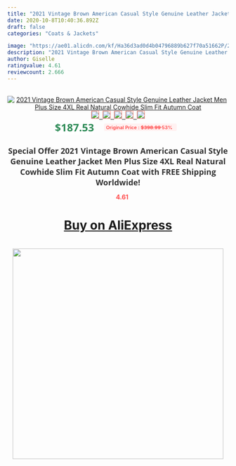 ```yaml
---
title: "2021 Vintage Brown American Casual Style Genuine Leather Jacket Men Plus Size 4XL Real Natural Cowhide Slim Fit Autumn Coat"
date: 2020-10-8T10:40:36.892Z
draft: false
categories: "Coats & Jackets"

image: "https://ae01.alicdn.com/kf/Ha36d3ad0d4b04796889b627f70a51662P/2021-Vintage-Brown-American-Casual-Style-Genuine-Leather-Jacket-Men-Plus-Size-4XL-Real-Natural-Cowhide.jpeg_220x220.jpeg"
description: "2021 Vintage Brown American Casual Style Genuine Leather Jacket Men Plus Size 4XL Real Natural Cowhide Slim Fit Autumn Coat"
author: Giselle
ratingvalue: 4.61
reviewcount: 2.666
---
```

<br>
<div style="text-align: center;">
<a href="https://s.click.aliexpress.com/e/_9JCMT7" target="_blank" rel="nofollow noopener noreferrer"><img alt="2021 Vintage Brown American Casual Style Genuine Leather Jacket Men Plus Size 4XL Real Natural Cowhide Slim Fit Autumn Coat" class="magnifier-image" src="https://ae01.alicdn.com/kf/Ha36d3ad0d4b04796889b627f70a51662P/2021-Vintage-Brown-American-Casual-Style-Genuine-Leather-Jacket-Men-Plus-Size-4XL-Real-Natural-Cowhide.jpeg_220x220.jpeg_640x640.jpg">
<br>
<img style="border:1px solid salmon" src="https://ae01.alicdn.com/kf/Ha36d3ad0d4b04796889b627f70a51662P/2021-Vintage-Brown-American-Casual-Style-Genuine-Leather-Jacket-Men-Plus-Size-4XL-Real-Natural-Cowhide.jpeg_120x120.jpg">&nbsp;&nbsp;<img style="border:1px solid salmon" src="https://ae01.alicdn.com/kf/Hfe8f9c4b7b1548b9bff58592b5590c76V/2021-Vintage-Brown-American-Casual-Style-Genuine-Leather-Jacket-Men-Plus-Size-4XL-Real-Natural-Cowhide.jpg_120x120.jpg">&nbsp;&nbsp;<img style="border:1px solid salmon" src="https://ae01.alicdn.com/kf/H0bbde310d5554e80b14ca57aeb9f30b5a/2021-Vintage-Brown-American-Casual-Style-Genuine-Leather-Jacket-Men-Plus-Size-4XL-Real-Natural-Cowhide.jpg_120x120.jpg">&nbsp;&nbsp;<img style="border:1px solid salmon" src="https://ae01.alicdn.com/kf/H8779f536037d4be8867b52ffecc7e1faa/2021-Vintage-Brown-American-Casual-Style-Genuine-Leather-Jacket-Men-Plus-Size-4XL-Real-Natural-Cowhide.png_120x120.jpg">&nbsp;&nbsp;<img style="border:1px solid salmon" src="https://ae01.alicdn.com/kf/H4750e6fad3c74b6c8eccccd1fae49cecs/2021-Vintage-Brown-American-Casual-Style-Genuine-Leather-Jacket-Men-Plus-Size-4XL-Real-Natural-Cowhide.jpg_120x120.jpg"></a></div><br0>
<div style="text-align: center;"><span style="background-color: white; border: 0px; box-sizing: border-box; color: seagreen; display: inline-block; font-family: &quot;open sans&quot; , &quot;arial&quot; , &quot;helvetica&quot; , sans-serif , &quot;heiti&quot;; font-size: 24px; font-stretch: inherit; font-weight: 700; line-height: inherit; margin: 0px 10px 0px 0px; padding: 0px; vertical-align: middle;">$187.53 </span>
<span style="background: rgb(255 , 241 , 241); border-radius: 3px; border: 0px; box-sizing: border-box; color: #ff4747; display: inline-block; font-family: inherit; font-size: 12px; font-stretch: inherit; font-style: inherit; font-variant: inherit; font-weight: 600; line-height: inherit; margin: 0px; padding: 2px 5px; transform: scale(0.9); vertical-align: middle;">Original Price : <b style="text-decoration: line-through;">$398.99 </b> 53%&nbsp;&nbsp;</span></div>
<h1 style="color: #333333; display: inline-block; font-family: &quot;open sans&quot; , &quot;arial&quot; , &quot;helvetica&quot; , sans-serif , &quot;heiti&quot;; font-size: 18px; font-stretch: inherit; font-weight: 700; text-align: center;">Special Offer 2021 Vintage Brown American Casual Style Genuine Leather Jacket Men Plus Size 4XL Real Natural Cowhide Slim Fit Autumn Coat with FREE Shipping Worldwide!</h1>
<div style="color: #ff4747; text-align: center;">
<img src="https://4.bp.blogspot.com/-M0ZcTcb-5uY/XleCXlxnR4I/AAAAAAAAAEc/OrjgMkXV1oMQFaCRZj5HQwOCBcu3w1FegCPcBGAYYCw/s1600/star.png" style="height: 15px;">&nbsp;<b>4.61</b></div>
<div class="button_cont" align="center"><a class="buynow_a" href="https://s.click.aliexpress.com/e/_9JCMT7" target="_blank" rel="nofollow noopener noreferrer"><H1>Buy on AliExpress</H1></a></div><br>
<div class="separator" style="clear: both; text-align: center;">
<img src="https://lh3.googleusercontent.com/-pTy5HemUv9M/XlePHvY0dAI/AAAAAAAAAE4/0nX5iRUoIWY8eMW9Dpxeirr157OZliDIgCLcBGAsYHQ/s1600/badge.gif" width="480">
</div>
